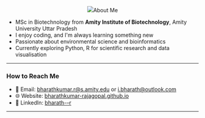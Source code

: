 
<!-- Typing animation -->
<p align="center">
  <img src="https://readme-typing-svg.demolab.com?font=Fira+Code&size=24&pause=1000CF7&center=true&vCenter=true&width=500&lines=Hi+there,+I'm+Bharathkumar+Rajagopal;Welcome+to+my+GitHub+profile!
</p>


---
  
### About Me

- MSc in Biotechnology from **Amity Institute of Biotechnology**, Amity University Uttar Pradesh  
- I enjoy coding, and I'm always learning something new  
- Passionate about environmental science and bioinformatics  
- Currently exploring Python, R for scientific research and data visualisation

---

### How to Reach Me

- 📧 Email: [bharathkumar.r@s.amity.edu](mailto:bharathkumar.r@s.amity.edu) or [i.bharath@outlook.com](mailto:i.bharath@outlook.com) 
- 🌐 Website: [bharathkumar-rajagopal.github.io](https://bharathkumar-rajagopal.github.io/)  
- 💼 LinkedIn: [bharath-–r](https://linkedin.com/in/bharath-–r)

---
